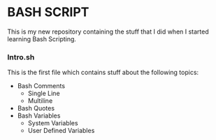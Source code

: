 # BASH SCRIPT
This is my new repository containing the stuff that I did when I started learning Bash Scripting.
### Intro.sh
  This is the first file which contains stuff about the following topics:
  - Bash Comments
    - Single Line
    - Multiline
  - Bash Quotes
  - Bash Variables
    - System Variables
    - User Defined Variables
   

